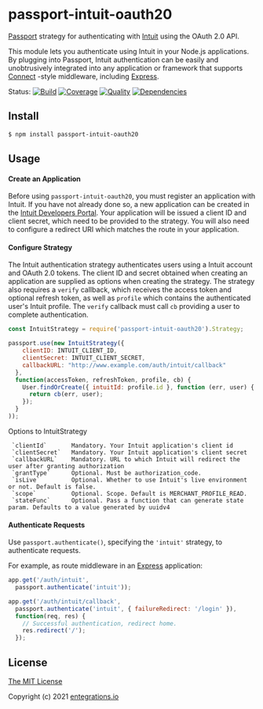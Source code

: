 # passport-intuit-oauth20

[Passport](http://passportjs.org/) strategy for authenticating with [Intuit](http://www.intuit.com/) using the OAuth 2.0 API.

This module lets you authenticate using Intuit in your Node.js applications.
By plugging into Passport, Intuit authentication can be easily and
unobtrusively integrated into any application or framework that supports
[Connect](https://github.com/senchalabs/connect#readme) -style middleware, including
[Express](http://expressjs.com/).


Status:
[![Build]()]()
[![Coverage]()]()
[![Quality]()]()
[![Dependencies]()]()


## Install

```bash
$ npm install passport-intuit-oauth20
```

## Usage

#### Create an Application

Before using `passport-intuit-oauth20`, you must register an application with
Intuit.  If you have not already done so, a new application can be created in the
[Intuit Developers Portal](https://developer.intuit.com/app/developer/homepage).
Your application will be issued a client ID and client secret, which need to be
provided to the strategy.  You will also need to configure a redirect URI which
matches the route in your application.

#### Configure Strategy

The Intuit authentication strategy authenticates users using a Intuit account
and OAuth 2.0 tokens.  The client ID and secret obtained when creating an
application are supplied as options when creating the strategy.  The strategy
also requires a `verify` callback, which receives the access token and optional
refresh token, as well as `profile` which contains the authenticated user's
Intuit profile.  The `verify` callback must call `cb` providing a user to
complete authentication.

```javascript
const IntuitStrategy = require('passport-intuit-oauth20').Strategy;

passport.use(new IntuitStrategy({
    clientID: INTUIT_CLIENT_ID,
    clientSecret: INTUIT_CLIENT_SECRET,
    callbackURL: "http://www.example.com/auth/intuit/callback"
  },
  function(accessToken, refreshToken, profile, cb) {
    User.findOrCreate({ intuitId: profile.id }, function (err, user) {
      return cb(err, user);
    });
  }
));
```

Options to IntuitStrategy
```
 `clientId`       Mandatory. Your Intuit application's client id
 `clientSecret`   Mandatory. Your Intuit application's client secret
 `callbackURL`    Mandatory. URL to which Intuit will redirect the user after granting authorization
 `grantType`	  Optional. Must be authorization_code.
 `isLive`         Optional. Whether to use Intuit's live environment or not. Default is false.
 `scope`          Optional. Scope. Default is MERCHANT_PROFILE_READ.
 `stateFunc`      Optional. Pass a function that can generate state param. Defaults to a value generated by uuidv4
```


#### Authenticate Requests

Use `passport.authenticate()`, specifying the `'intuit'` strategy, to
authenticate requests.

For example, as route middleware in an [Express](http://expressjs.com/)
application:

```javascript
app.get('/auth/intuit',
  passport.authenticate('intuit'));

app.get('/auth/intuit/callback', 
  passport.authenticate('intuit', { failureRedirect: '/login' }),
  function(req, res) {
    // Successful authentication, redirect home.
    res.redirect('/');
  });
  ```

## License

[The MIT License](http://opensource.org/licenses/MIT)

Copyright (c) 2021 [entegrations.io](https://www.entegrations.io/)
